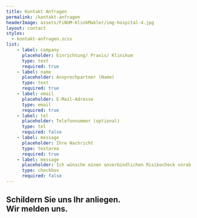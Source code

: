 ```yaml
---
title: Kontakt Anfragen
permalink: /kontakt-anfragen
headerImage: assets/FiNUM-KlinkMakler/img-hospital-4.jpg
layout: contact
styles:
  - kontakt-anfragen.scss
list:
    - label: company
      placeholder: Einrichtung/ Praxis/ Klinikum
      type: text
      required: true
    - label: name
      placeholder: Ansprechpartner (Name)
      type: text
      required: true
    - label: email
      placeholder: E-Mail-Adresse
      type: email
      required: true
    - label: tel
      placeholder: Telefonnummer (optional)
      type: tel
      required: false
    - label: message
      placeholder: Ihre Nachricht
      type: textarea
      required: true
    - label: message
      placeholder: Ich wünsche einen unverbindlichen Risikocheck vorab.
      type: checkbox
      required: false
---
```


## Schildern Sie uns Ihr anliegen. <br>Wir melden uns.





